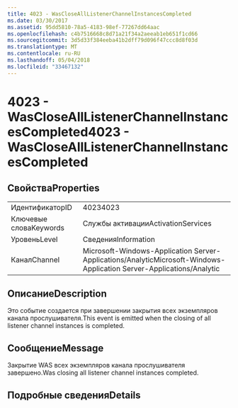 ```yaml
---
title: 4023 - WasCloseAllListenerChannelInstancesCompleted
ms.date: 03/30/2017
ms.assetid: 95dd5810-78a5-4183-98ef-77267dd64aac
ms.openlocfilehash: c4b7516668c8d71a21f34a2aeeab1eb651f1cd66
ms.sourcegitcommit: 3d5d33f384eeba41b2dff79d096f47ccc8d8f03d
ms.translationtype: MT
ms.contentlocale: ru-RU
ms.lasthandoff: 05/04/2018
ms.locfileid: "33467132"
---
```

# <a name="4023---wasclosealllistenerchannelinstancescompleted"></a><span data-ttu-id="b14a3-102">4023 - WasCloseAllListenerChannelInstancesCompleted</span><span class="sxs-lookup"><span data-stu-id="b14a3-102">4023 - WasCloseAllListenerChannelInstancesCompleted</span></span>
## <a name="properties"></a><span data-ttu-id="b14a3-103">Свойства</span><span class="sxs-lookup"><span data-stu-id="b14a3-103">Properties</span></span>  
  
|||  
|-|-|  
|<span data-ttu-id="b14a3-104">Идентификатор</span><span class="sxs-lookup"><span data-stu-id="b14a3-104">ID</span></span>|<span data-ttu-id="b14a3-105">4023</span><span class="sxs-lookup"><span data-stu-id="b14a3-105">4023</span></span>|  
|<span data-ttu-id="b14a3-106">Ключевые слова</span><span class="sxs-lookup"><span data-stu-id="b14a3-106">Keywords</span></span>|<span data-ttu-id="b14a3-107">Службы активации</span><span class="sxs-lookup"><span data-stu-id="b14a3-107">ActivationServices</span></span>|  
|<span data-ttu-id="b14a3-108">Уровень</span><span class="sxs-lookup"><span data-stu-id="b14a3-108">Level</span></span>|<span data-ttu-id="b14a3-109">Сведения</span><span class="sxs-lookup"><span data-stu-id="b14a3-109">Information</span></span>|  
|<span data-ttu-id="b14a3-110">Канал</span><span class="sxs-lookup"><span data-stu-id="b14a3-110">Channel</span></span>|<span data-ttu-id="b14a3-111">Microsoft-Windows-Application Server-Applications/Analytic</span><span class="sxs-lookup"><span data-stu-id="b14a3-111">Microsoft-Windows-Application Server-Applications/Analytic</span></span>|  
  
## <a name="description"></a><span data-ttu-id="b14a3-112">Описание</span><span class="sxs-lookup"><span data-stu-id="b14a3-112">Description</span></span>  
 <span data-ttu-id="b14a3-113">Это событие создается при завершении закрытия всех экземпляров канала прослушивателя.</span><span class="sxs-lookup"><span data-stu-id="b14a3-113">This event is emitted when the closing of all listener channel instances is  completed.</span></span>  
  
## <a name="message"></a><span data-ttu-id="b14a3-114">Сообщение</span><span class="sxs-lookup"><span data-stu-id="b14a3-114">Message</span></span>  
 <span data-ttu-id="b14a3-115">Закрытие WAS всех экземпляров канала прослушивателя завершено.</span><span class="sxs-lookup"><span data-stu-id="b14a3-115">Was closing all listener channel instances completed.</span></span>  
  
## <a name="details"></a><span data-ttu-id="b14a3-116">Подробные сведения</span><span class="sxs-lookup"><span data-stu-id="b14a3-116">Details</span></span>

